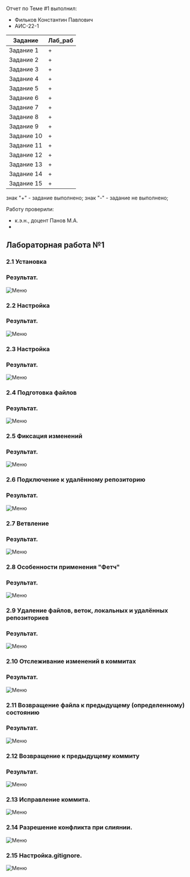 Отчет по Теме #1 выполнил:
- Фильков Константин Павлович
- АИС-22-1

| Задание | Лаб_раб |
| ------ | ------ | 
| Задание 1 | + |
| Задание 2 | + |
| Задание 3 | + |
| Задание 4 | + |
| Задание 5 | + |
| Задание 6 | + |
| Задание 7 | + |
| Задание 8 | + |
| Задание 9 | + |
| Задание 10 | + |
| Задание 11 | + |
| Задание 12 | + |
| Задание 13 | + |
| Задание 14 | + |
| Задание 15 | + |

знак "+" - задание выполнено; знак "-" - задание не выполнено;

Работу проверили:
- к.э.н., доцент Панов М.А.
- 
## Лабораторная работа №1
### 2.1 Установка

### Результат.
![Меню](https://github.com/Soleeek30/-/blob/0e106a1faf27965cfb60c3566f3a5da62693544b/pics/6irouSfVp5g.jpg)
### 2.2 Настройка

### Результат.
![Меню](https://github.com/Soleeek30/-/blob/0e106a1faf27965cfb60c3566f3a5da62693544b/pics/RQ2J5nNylkQ.jpg)

### 2.3 Настройка

### Результат.
![Меню](https://github.com/Soleeek30/-/blob/0e106a1faf27965cfb60c3566f3a5da62693544b/pics/ey8_XuUimWc.jpg)

### 2.4 Подготовка файлов

### Результат.
![Меню](https://github.com/Soleeek30/-/blob/0e106a1faf27965cfb60c3566f3a5da62693544b/pics/6swyytp89YU.jpg)

### 2.5 Фиксация изменений

### Результат.
![Меню](https://github.com/Soleeek30/-/blob/0e106a1faf27965cfb60c3566f3a5da62693544b/pics/UGbN36Bv78Q.jpg)

### 2.6 Подключение к удалённому репозиторию

### Результат.
![Меню](https://github.com/Soleeek30/-/blob/0e106a1faf27965cfb60c3566f3a5da62693544b/pics/r6ts0bUcVNM.jpg)

### 2.7 Ветвление

### Результат.
![Меню](https://github.com/Soleeek30/-/blob/0e106a1faf27965cfb60c3566f3a5da62693544b/pics/NniXVHbtfmM.jpg)

### 2.8 Особенности применения "Фетч"

### Результат.
![Меню](https://github.com/Soleeek30/-/blob/0e106a1faf27965cfb60c3566f3a5da62693544b/pics/D63XiY--nzM.jpg)

### 2.9 Удаление файлов, веток, локальных и удалённых репозиториев

### Результат.
![Меню](https://github.com/Soleeek30/-/blob/0e106a1faf27965cfb60c3566f3a5da62693544b/pics/rehw_QyZLNU.jpg)

### 2.10 Отслеживание изменений в коммитах
### Результат.
![Меню](https://github.com/Soleeek30/-/blob/0e106a1faf27965cfb60c3566f3a5da62693544b/pics/lWWwdUgjHPA.jpg)

### 2.11 Возвращение файла к предыдущему (определенному) состоянию
### Результат.
![Меню](https://github.com/Soleeek30/-/blob/0e106a1faf27965cfb60c3566f3a5da62693544b/pics/XqTfrLbDQeQ.jpg)

### 2.12 Возвращение к предыдущему коммиту
### Результат.
![Меню](https://github.com/Soleeek30/-/blob/0e106a1faf27965cfb60c3566f3a5da62693544b/pics/YcVyRjFX6_4.jpg)

### 2.13 Исправление коммита.
![Меню](https://github.com/Soleeek30/-/blob/Тема_1/pics/RQ3Y5nNylkQ.jpg)

### 2.14 Разрешение конфликта при слиянии.
![Меню](https://github.com/Soleeek30/-/blob/0e106a1faf27965cfb60c3566f3a5da62693544b/pics/qSLNNqhWrmM.jpg)

### 2.15 Настройка.gitignore.
![Меню](https://github.com/Soleeek30/-/blob/0e106a1faf27965cfb60c3566f3a5da62693544b/pics/lFy3XNJ0enk.jpg)
